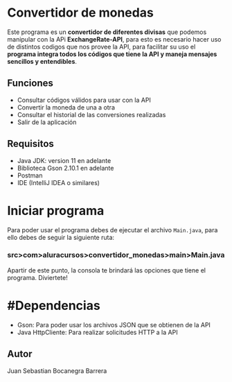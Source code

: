 # Convertidor de monedas

Este programa es un __convertidor de diferentes divisas__ que podemos manipular con la APi **ExchangeRate-API**, para esto es necesario hacer uso de distintos codigos que nos provee la API, para facilitar su uso el **programa integra todos los códigos que tiene la API y maneja mensajes sencillos y entendibles**. 

## Funciones

+ Consultar códigos válidos para usar con la API
+ Convertir la moneda de una a otra
+ Consultar el historial de las conversiones realizadas
+ Salir de la aplicación

## Requisitos

- Java JDK: version 11 en adelante
- Biblioteca Gson 2.10.1 en adelante
- Postman
- IDE (IntelliJ IDEA o similares)

# Iniciar programa

Para poder usar el programa debes de ejecutar el archivo `Main.java`, para ello debes de seguir la siguiente ruta:

### src>com>aluracursos>convertidor_monedas>main>Main.java

Apartir de este punto, la consola te brindará las opciones que tiene el programa. Diviertete!

# #Dependencias

+ Gson: Para poder usar los archivos JSON que se obtienen de la API
+ Java HttpCliente: Para realizar solicitudes HTTP a la API

## Autor

Juan Sebastian Bocanegra Barrera

